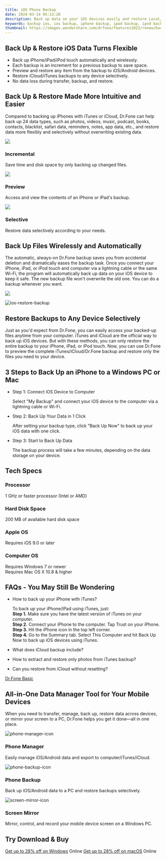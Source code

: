 ```yaml
---
title: iOS Phone Backup
date: 2024-03-14 05:13:20
description: Back up data on your iOS devices easily and restore Local/iCloud/iTunes backup files selectively to any device.
keywords: backup ios, ios backup, iphone backup, ipad backup, ipod backup
thumbnail: https://images.wondershare.com/drfone/features2023/renew/backup-ios-banner-pic.png
---
```


## Back Up & Restore iOS Data Turns Flexible

- Back up iPhone/iPad/iPod touch automatically and wirelessly.
- Each backup is an increment for a previous backup to save space.
- Preview and restore any item from the backup to iOS/Android devices.
- Restore iCloud/iTunes backups to any device selectively.
- No data loss during transfer, backup, and restore.

## Back Up & Restore Made More Intuitive and Easier

Compared to backing up iPhones with iTunes or iCloud, Dr.Fone can help back up 24 data types, such as photos, videos, music, podcast, books, contacts, blacklist, safari data, reminders, notes, app data, etc., and restore data more flexibly and selectively without overwriting existing data.

![](https://images.wondershare.com/drfone/product-2021/phone-backup/icremental-restore.svg)

### Incremental

Save time and disk space by only backing up changed files.

![](https://images.wondershare.com/drfone/product-2021/phone-backup/preview.svg)

### Preview

Access and view the contents of an iPhone or iPad's backup.

![](https://images.wondershare.com/drfone/product-2021/phone-backup/selective.svg)

### Selective

Restore data selectively according to your needs.

## Back Up Files Wirelessly and Automatically

The automatic, always-on Dr.Fone backup saves you from accidental deletion and dramatically eases the backup task. Once you connect your iPhone, iPad, or iPod touch and computer via a lightning cable or the same Wi-Fi, the program will automatically back up data on your iOS device to keep it safe. The new backup file won't overwrite the old one. You can do a backup whenever you want.

![](https://images.wondershare.com/drfone/product-2021/phone-backup/phone-backup-ios-img1.png)

![ios-restore-backup](https://images.wondershare.com/drfone/features2023/renew/backup-ios-restore-backup.png)

## Restore Backups to Any Device Selectively

Just as you'd expect from Dr.Fone, you can easily access your backed-up files anytime from your computer. iTunes and iCloud are the official way to back up iOS devices. But with these methods, you can only restore the entire backup to your iPhone, iPad, or iPod touch. Now, you can use Dr.Fone to preview the complete iTunes/iCloud/Dr.Fone backup and restore only the files you need to your device.

## 3 Steps to Back Up an iPhone to a Windows PC or Mac

- Step 1: Connect iOS Device to Computer

    Select "My Backup" and connect your iOS device to the computer via a lightning cable or Wi-Fi.

- Step 2: Back Up Your Data in 1 Click

    After setting your backup type, click "Back Up Now" to back up your iOS data with one click.

- Step 3: Start to Back Up Data

    The backup process will take a few minutes, depending on the data storage on your device.

## Tech Specs

### Processor

1 GHz or faster processor (Intel or AMD)

### Hard Disk Space

200 MB of available hard disk space

### Apple OS

Requires iOS 9.0 or later

### Computer OS

Requires Windows 7 or newer  
Requires Mac OS X 10.8 & higher

## FAQs - You May Still Be Wondering

- How to back up your iPhone with iTunes?

    To back up your iPhone/iPad using iTunes, just:  
    **Step 1.** Make sure you have the latest version of iTunes on your computer.  
    **Step 2.** Connect your iPhone to the computer. Tap Trust on your iPhone.  
    **Step 3.** Hit the iPhone icon in the top left corner.  
    **Step 4.** Go to the Summary tab. Select This Computer and hit Back Up Now to back up iOS devices using iTunes.

- What does iCloud backup include?

- How to extract and restore only photos from iTunes backup?

- Can you restore from iCloud without resetting?

[<u>Dr.Fone Basic</u>](https://drfone.wondershare.com/drfone-basic.html)

## All-in-One Data Manager Tool for Your Mobile Devices

When you need to transfer, manage, back up, restore data across devices, or mirror your screen to a PC, Dr.Fone helps you get it done—all in one place.

![phone-manager-icon](https://images.wondershare.com/drfone/2023/features/phone-manager-icon.png)

### Phone Manager

Easily manage iOS/Android data and export to computer/iTunes/iCloud.

![phone-backup-icon](https://images.wondershare.com/drfone/2023/features/phone-backup-icon.png)

### Phone Backup

Back up iOS/Android data to a PC and restore backups selectively.

![screen-mirror-icon](https://images.wondershare.com/drfone/2023/features/screen-mirror-icon.png)

### Screen Mirror

Mirror, control, and record your mobile device screen on a Windows PC.

## Try Download & Buy

[Get up to 28% off on Windows](https://secure.2checkout.com/order/checkout.php?PRODS=4719747&QTY=1&AFFILIATE=108875&CART=1) Online
[Get up to 28% off on macOS](https://secure.2checkout.com/order/checkout.php?PRODS=4719762&QTY=1&AFFILIATE=108875&CART=1) Online
